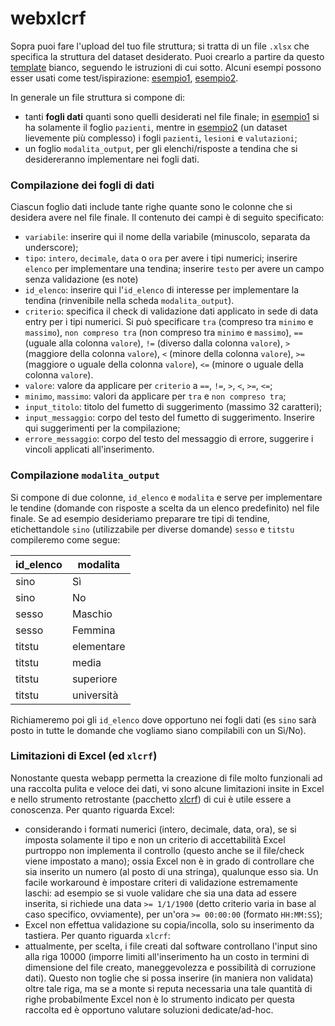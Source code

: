 # webxlcrf

Sopra puoi fare l'upload del tuo file struttura; si tratta di un file
`.xlsx` che specifica la struttura del dataset desiderato. Puoi
crearlo a partire da questo
[template](https://github.com/lbraglia/xlcrf/raw/main/examples/blank_template.xlsx)
bianco, seguendo le istruzioni di cui sotto. Alcuni esempi possono esser usati come test/ispirazione:
[esempio1](https://github.com/lbraglia/xlcrf/raw/main/examples/esempio1.xlsx),
[esempio2](https://github.com/lbraglia/xlcrf/raw/main/examples/esempio2.xlsx).

In generale un file struttura si compone di:
- tanti **fogli dati** quanti sono quelli desiderati nel file finale;
  in
  [esempio1](https://github.com/lbraglia/xlcrf/raw/main/examples/esempio1.xlsx)
  si ha solamente il foglio `pazienti`, mentre in
  [esempio2](https://github.com/lbraglia/xlcrf/raw/main/examples/esempio2.xlsx)
  (un dataset lievemente più complesso) i fogli `pazienti`, `lesioni`
  e `valutazioni`;
- un foglio `modalita_output`, per gli elenchi/risposte a tendina che si 
  desidereranno implementare nei fogli dati.

### Compilazione dei fogli di dati
Ciascun foglio dati include tante righe quante sono le colonne che si
desidera avere nel file finale. Il contenuto dei campi è di seguito
specificato:
- `variabile`: inserire qui il nome della variabile (minuscolo,
  separata da underscore);
- `tipo`: `intero`, `decimale`, `data` o `ora` per avere i tipi
  numerici; inserire `elenco` per implementare una tendina; inserire
  `testo` per avere un campo senza validazione (es note)
- `id_elenco`: inserire qui l'`id_elenco` di interesse per
  implementare la tendina (rinvenibile nella scheda
  `modalita_output`).
- `criterio`: specifica il check di validazione dati applicato in sede
  di data entry per i tipi numerici. Si può specificare 
  `tra` (compreso tra `minimo` e `massimo`),
  `non compreso tra` (non compreso tra `minimo` e `massimo`),
  `==` (uguale alla colonna `valore`),
  `!=` (diverso dalla colonna `valore`),
  `>` (maggiore della colonna `valore`),
  `<` (minore della colonna `valore`),
  `>=` (maggiore o uguale della colonna `valore`),
  `<=` (minore o uguale della colonna `valore`).
- `valore`: valore da applicare per `criterio` a `==`, `!=`, `>`, `<`, `>=`,
  `<=`;
- `minimo`, `massimo`: valori da applicare per `tra` e `non compreso tra`;
- `input_titolo`: titolo del fumetto di suggerimento (massimo 32 caratteri);
- `input_messaggio`: corpo del testo del fumetto di
  suggerimento. Inserire qui suggerimenti per la compilazione;
- `errore_messaggio`: corpo del testo del messaggio di errore,
  suggerire i vincoli applicati all'inserimento.

### Compilazione `modalita_output`
Si compone di due colonne, `id_elenco` e `modalita` e serve per
implementare le tendine (domande con risposte a scelta da un elenco
predefinito) nel file finale. Se ad esempio desideriamo preparare tre
tipi di tendine, etichettandole `sino` (utilizzabile per diverse domande)
`sesso` e `titstu` compileremo come segue:


| id_elenco | modalita   |
|-----------|------------|
|	sino    |    Sì      |
|   sino    |    No      |
|  sesso    |   Maschio  |
| sesso     |   Femmina  |
| titstu    | elementare |
| titstu    |    media   |
| titstu    |  superiore |
| titstu    | università |

Richiameremo poi gli `id_elenco` dove opportuno nei fogli dati (es
`sino` sarà posto in tutte le domande che vogliamo siano compilabili
con un Sì/No).


### Limitazioni di Excel (ed `xlcrf`)
Nonostante questa webapp permetta la creazione di file molto
funzionali ad una raccolta pulita e veloce dei dati, vi sono alcune
limitazioni insite in Excel e nello strumento retrostante (pacchetto
[xlcrf](https://pypi.org/project/xlcrf/)) di cui è utile essere a
conoscenza.  Per quanto riguarda Excel:
- considerando i formati numerici (intero, decimale, data, ora), se si imposta
  solamente il tipo e non un criterio di accettabilità Excel
  purtroppo non implementa il controllo (questo anche se il file/check
  viene impostato a mano); ossia Excel non è in grado di controllare
  che sia inserito un numero (al posto di una stringa), qualunque esso
  sia.  Un facile workaround è impostare criteri di validazione
  estremamente laschi: ad esempio se si vuole validare che sia una
  data ad essere inserita, si richiede una data `>= 1/1/1900` (detto
  criterio varia in base al caso specifico, ovviamente), per un'ora `>=
  00:00:00` (formato `HH:MM:SS`);
- Excel non effettua validazione su copia/incolla, solo su inserimento
  da tastiera.
Per quanto riguarda `xlcrf`:
- attualmente, per scelta, i file creati dal software controllano
  l'input sino alla riga 10000 (imporre limiti all'inserimento ha un
  costo in termini di dimensione del file creato, maneggevolezza e
  possibilità di corruzione dati). Questo non toglie che si possa
  inserire (in maniera non validata) oltre tale riga, ma se a monte si
  reputa necessaria una tale quantità di righe probabilmente Excel non
  è lo strumento indicato per questa raccolta ed è opportuno valutare
  soluzioni dedicate/ad-hoc.
